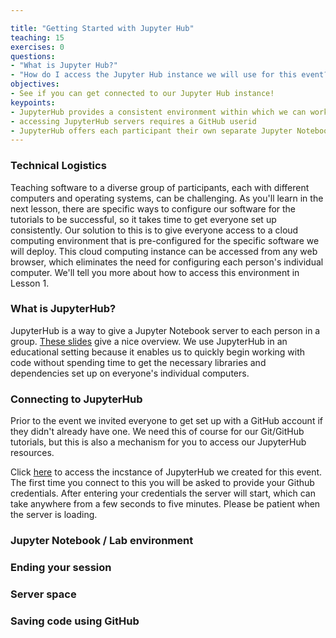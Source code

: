 ```yaml
---

title: "Getting Started with Jupyter Hub"
teaching: 15 
exercises: 0
questions:
- "What is Jupyter Hub?"
- "How do I access the Jupyter Hub instance we will use for this event?" 
objectives:
- See if you can get connected to our Jupyter Hub instance!
keypoints:
- JupyterHub provides a consistent environment within which we can work on tutorials and projects
- accessing JupyterHub servers requires a GitHub userid
- JupyterHub offers each participant their own separate Jupyter Notebook environment and disk space for storing temporary scripts and files
---
```



### Technical Logistics

Teaching software to a diverse group of participants, each with different computers and operating systems, can be challenging. As you'll learn in the next lesson, there are specific ways to configure our software for the tutorials to be successful, so it takes time to get everyone set up consistently. Our solution to this is to give everyone access to a cloud computing environment that is pre-configured for the specific software we will deploy. This cloud computing instance can be accessed from any web browser, which eliminates the need for configuring each person's individual computer. We'll tell you more about how to access this environment in Lesson 1.


### What is JupyterHub? 

JupyterHub is a way to give a Jupyter Notebook server to each person in a group. [These slides](https://www.slideshare.net/willingc/jupyterhub-a-thing-explainer-overview?from_action=save) give a nice overview. We use JupyterHub in an educational setting because it enables us to quickly begin working with code without spending time to get the necessary libraries and dependencies set up on everyone's individual computers.

### Connecting to JupyterHub

Prior to the event we invited everyone to get set up with a GitHub account if they didn't already have one. We need this of course for our Git/GitHub tutorials, but this is also a mechanism for you to access our JupyterHub resources. 

Click [here](https://icesat2.pangeo.io) to access the incstance of JupyterHub we created for this event. The first time you connect to this you will be asked to provide your Github credentials. After entering your credentials the server will start, which can take anywhere from a few seconds to five minutes. Please be patient when the server is loading. 

### Jupyter Notebook / Lab environment

### Ending your session

### Server space

### Saving code using GitHub